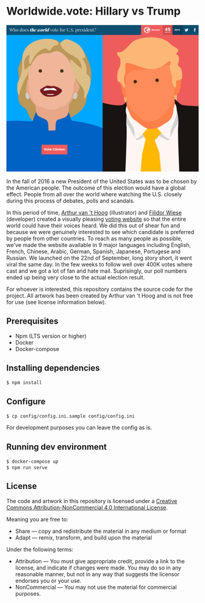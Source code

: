 # Worldwide.vote: Hillary vs Trump
![Hillary vs Trump](/src/assets/images/hillary-vs-trump.png)

In the fall of 2016 a new President of the United States was to be chosen by the American people. The outcome of this election would have a global effect. People from all over the world where watching the U.S. closely during this process of debates, polls and scandals.

In this period of time, [Arthur van 't Hoog](http://arthurvanthoog.nl) (illustrator) and [Filidor Wiese](https://galaxy.fili.nl) (developer) created a visually pleasing [voting website](https://worldwide.vote/hillary-vs-trump) so that the entire world could have their voices heard. We did this out of shear fun and because we were genuinely interested to see which candidate is preferred by people from other countries. To reach as many people as possible, we've made the website available in 9 major languages including English, French, Chinese, Arabic, German, Spanish, Japanese, Portugese and Russian. We launched on the 22nd of September, long story short, it went viral the same day. In the few weeks to follow well over 400K votes where cast and we got a lot of fan and hate mail. Suprisingly, our poll numbers ended up being very close to the actual election result.

For whoever is interested, this repository contains the source code for the project. All artwork has been created by Arthur van 't Hoog and is not free for use (see license information below).

## Prerequisites
* Npm (LTS version or higher)
* Docker
* Docker-compose

## Installing dependencies
```
$ npm install
```

## Configure
```
$ cp config/config.ini.sample config/config.ini
```
For development purposes you can leave the config as is.

## Running dev environment
```
$ docker-compose up
$ npm run serve
```

## License ##

The code and artwork in this repository is licensed under a [Creative Commons Attribution-NonCommercial 4.0 International License](http://creativecommons.org/licenses/by-nc/4.0/).

Meaning you are free to:

* Share — copy and redistribute the material in any medium or format
* Adapt — remix, transform, and build upon the material

Under the following terms:

* Attribution — You must give appropriate credit, provide a link to the license, and indicate if changes were made. You may do so in any reasonable manner, but not in any way that suggests the licensor endorses you or your use.
* NonCommercial — You may not use the material for commercial purposes.

